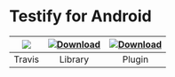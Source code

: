 # Testify for Android

|  ![](https://travis-ci.com/Shopify/android-testify.svg?token=sYqH7qszpSqeVUazMVxV&branch=master)  |   [ ![Download](https://api.bintray.com/packages/shopify/shopify-android/testify/images/download.svg) ](https://bintray.com/shopify/shopify-android/testify/_latestVersion)  |  [ ![Download](https://api.bintray.com/packages/shopify/shopify-android/testify-plugin/images/download.svg) ](https://bintray.com/shopify/shopify-android/testify-plugin/_latestVersion)  |
|:------:|:-------:|:------:|
| Travis | Library | Plugin |
